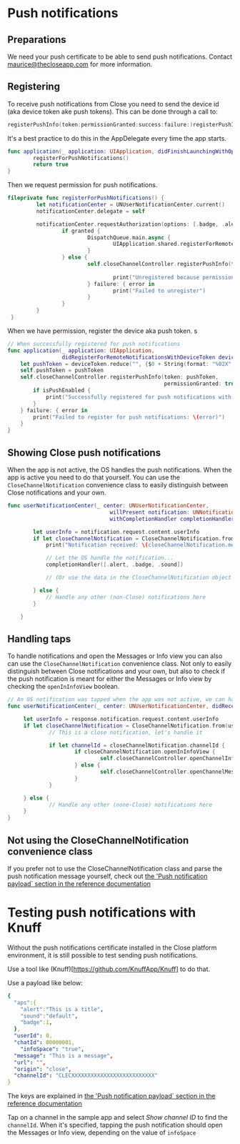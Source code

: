 # Push notifications

## Preparations

We need your push certificate to be able to send push notifications. Contact maurice@thecloseapp.com for more information.

## Registering

To receive push notifications from Close you need to send the device id (aka device token ake push tokens). This can be done through a call to:

```swift
registerPushInfo(token:permissionGranted:success:failure:)registerPushInfo(token:permissionGranted:success:failure:)
```

It's a best practice to do this in the AppDelegate every time the app starts.

```swift
func application(_ application: UIApplication, didFinishLaunchingWithOptions launchOptions: [UIApplication.LaunchOptionsKey: Any]?) -> Bool {
		registerForPushNotifications()
		return true
}
```

Then we request permission for push notifications.

```swift
fileprivate func registerForPushNotifications() {
		 let notificationCenter = UNUserNotificationCenter.current()
		 notificationCenter.delegate = self

		 notificationCenter.requestAuthorization(options: [.badge, .alert, .sound]) { granted, error in
				 if granted {
						 DispatchQueue.main.async {
								 UIApplication.shared.registerForRemoteNotifications() // this will call didRegisterForRemoteNotificationsWithDeviceToken when successful			
						 }
				 } else {
						 self.closeChannelController.registerPushInfo(token: nil,
																													permissionGranted: false) { isPushEnabled in
								 print("Unregistered because permission not granted")
						 } failure: { error in
								 print("Failed to unregister")
						 }
				 }
		 }
 }
```

When we have permission, register the device aka push token.
s
```swift
// When successfully registered for push notifications
func application(_ application: UIApplication,
                 didRegisterForRemoteNotificationsWithDeviceToken deviceToken: Data) {
    let pushToken = deviceToken.reduce("", {$0 + String(format: "%02X", $1)})
    self.pushToken = pushToken
    self.closeChannelController.registerPushInfo(token: pushToken,
                                                 permissionGranted: true) { isPushEnabled in
        if isPushEnabled {
            print("Successfully registered for push notifications with token  \(pushToken)")
        }
    } failure: { error in
        print("Failed to register for push notifications: \(error)")
    }
}
```

## Showing Close push notifications

When the app is not active, the OS handles the push notifications. When the app is active you need to do that yourself. You can use the ```CloseChannelNotification``` convenience class to easily distinguish between Close notifications and your own.

```swift
func userNotificationCenter(_ center: UNUserNotificationCenter,
                                willPresent notification: UNNotification,
                                withCompletionHandler completionHandler: @escaping (UNNotificationPresentationOptions) -> Void) {

        let userInfo = notification.request.content.userInfo
        if let closeChannelNotification = CloseChannelNotification.from(userInfo: userInfo) {
            print("Notification received: \(closeChannelNotification.message ?? "")")

            // Let the OS handle the notification...
            completionHandler([.alert, .badge, .sound])

            // (Or use the data in the CloseChannelNotification object to do display your own)

        } else {
            // Handle any other (non-Close) notifications here
        }

    }
```

## Handling taps

To handle notifications and open the Messages or Info view you can also can use the ```CloseChannelNotification``` convenience class. Not only to easily distinguish between Close notifications and your own, but also to check if the push notification is meant for either the Messages or Info view by checking the `openInInfoView` boolean.

```swift
// An OS notification was tapped when the app was not active, we can handle it here
func userNotificationCenter(_ center: UNUserNotificationCenter, didReceive response: UNNotificationResponse, withCompletionHandler completionHandler: @escaping () -> Void) {

	 let userInfo = response.notification.request.content.userInfo
	 if let closeChannelNotification = CloseChannelNotification.from(userInfo: userInfo) {
			 // This is a close notification, let's handle it

			 if let channelId = closeChannelNotification.channelId {
					 if closeChannelNotification.openInInfoView {
							 self.closeChannelController.openChannelInfoView(channelId: channelId, window: nil)
					 } else {
							 self.closeChannelController.openChannelMessagesView(channelId: channelId, window: nil)
					 }
			 }

	 } else {
			 // Handle any other (none-Close) notifications here
	 }
}
```

## Not using the CloseChannelNotification convenience class

If you prefer not to use the CloseChannelNotification class and parse the push notification message yourself, check out [the 'Push notification payload` section in the reference documentation](https://github.com/close-dev-team/mobile-close-channel-sdk-ios/blob/main/doc/SDK%20Reference%20Documentation/classes/CloseChannelController.md)

# Testing push notifications with Knuff

Without the push notifications certificate installed in the Close platform environment, it is still possible to test sending push notifications.

Use a tool like (Knuff)[https://github.com/KnuffApp/Knuff] to do that.

Use a payload like below:

```yml
{
  "aps":{
    "alert":"This is a title",
    "sound":"default",
    "badge":1,
  },
  "userId": 0,
  "chatId": 00000001,
    "infoSpace": "true",
  "message": "This is a message",
  "url": "",
  "origin": "close",
  "channelId": "CLECXXXXXXXXXXXXXXXXXXXXXXXXXX"
}
```

The keys are explained in [the 'Push notification payload` section in the reference documentation](https://github.com/close-dev-team/mobile-close-channel-sdk-ios/blob/main/doc/SDK%20Reference%20Documentation/classes/CloseChannelController.md)

Tap on a channel in the sample app and select *Show channel ID* to find the `channelId`. When it's specified, tapping the push notification should open the Messages or Info view, depending on the value of `infoSpace`
